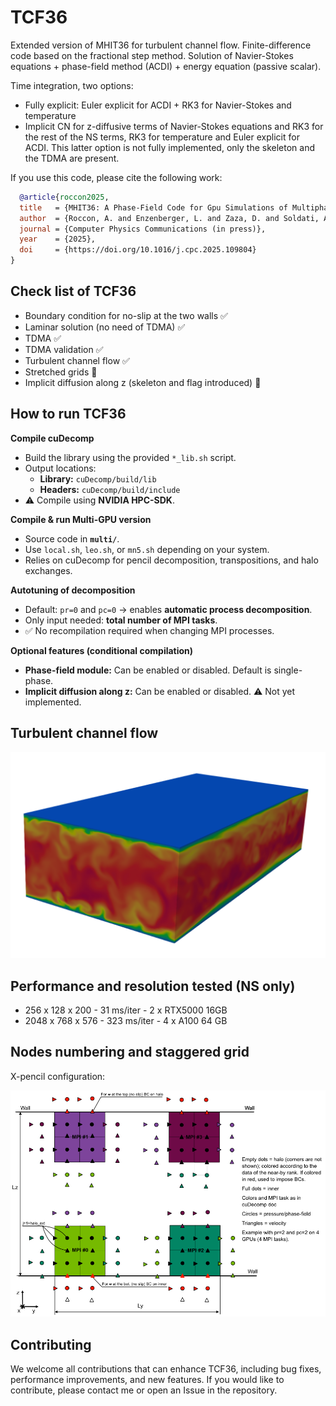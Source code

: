 # TCF36

Extended version of MHIT36 for turbulent channel flow.
Finite-difference code based on the fractional step method.
Solution of Navier-Stokes equations + phase-field method (ACDI) + energy equation (passive scalar).

Time integration, two options:
- Fully explicit: Euler explicit for ACDI + RK3 for Navier-Stokes and temperature
- Implicit CN for z-diffusive terms of Navier-Stokes equations and RK3 for the rest of the NS terms, RK3 for temperature and Euler explicit for ACDI. This latter option is not fully implemented, only the skeleton and the TDMA are present.


If you use this code, please cite the following work: 
```bibtex
  @article{roccon2025,
  title   = {MHIT36: A Phase-Field Code for Gpu Simulations of Multiphase Homogeneous Isotropic Turbulence},
  author  = {Roccon, A. and Enzenberger, L. and Zaza, D. and Soldati, A.},
  journal = {Computer Physics Communications (in press)},
  year    = {2025},
  doi     = {https://doi.org/10.1016/j.cpc.2025.109804}
}
```


## Check list of TCF36
- Boundary condition for no-slip at the two walls ✅
- Laminar solution (no need of TDMA) ✅
- TDMA ✅
- TDMA validation ✅ 
- Turbulent channel flow ✅ 
- Stretched grids 🚧
- Implicit diffusion along z (skeleton and flag introduced) 🚧

## How to run TCF36
**Compile cuDecomp**  
- Build the library using the provided `*_lib.sh` script.  
- Output locations:  
  - **Library:** `cuDecomp/build/lib`  
  - **Headers:** `cuDecomp/build/include`  
- ⚠️ Compile using **NVIDIA HPC-SDK**.  

**Compile & run Multi-GPU version**  
- Source code in **`multi/`**.  
- Use `local.sh`, `leo.sh`, or `mn5.sh` depending on your system.  
- Relies on cuDecomp for pencil decomposition, transpositions, and halo exchanges.  

**Autotuning of decomposition**  
- Default: `pr=0` and `pc=0` → enables **automatic process decomposition**.  
- Only input needed: **total number of MPI tasks**.  
- ✅ No recompilation required when changing MPI processes.  

**Optional features (conditional compilation)**  
- **Phase-field module:** Can be enabled or disabled. Default is single-phase.  
- **Implicit diffusion along z:** Can be enabled or disabled. ⚠️ Not yet implemented.  


## Turbulent channel flow 

![Test](val/tcf.png)

## Performance and resolution tested (NS only)

- 256 x 128 x 200 - 31 ms/iter - 2 x RTX5000 16GB 
- 2048 x 768 x 576 - 323 ms/iter - 4 x A100 64 GB 

## Nodes numbering and staggered grid

X-pencil configuration:

![Test](val/grid3.png)

## Contributing

We welcome all contributions that can enhance TCF36, including bug fixes, performance improvements, and new features. 
If you would like to contribute, please contact me or open an Issue in the repository.